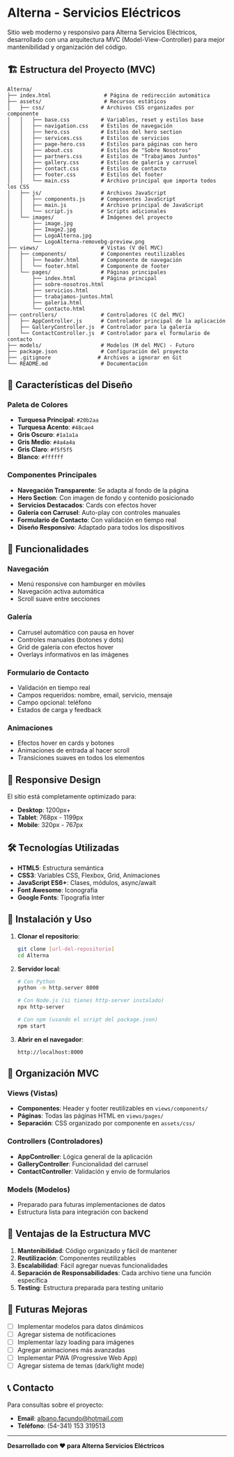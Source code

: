 # Alterna - Servicios Eléctricos

Sitio web moderno y responsivo para Alterna Servicios Eléctricos, desarrollado con una arquitectura MVC (Model-View-Controller) para mejor mantenibilidad y organización del código.

## 🏗️ Estructura del Proyecto (MVC)

```
Alterna/
├── index.html                 # Página de redirección automática
├── assets/                    # Recursos estáticos
│   ├── css/                  # Archivos CSS organizados por componente
│   │   ├── base.css          # Variables, reset y estilos base
│   │   ├── navigation.css    # Estilos de navegación
│   │   ├── hero.css          # Estilos del hero section
│   │   ├── services.css      # Estilos de servicios
│   │   ├── page-hero.css     # Estilos para páginas con hero
│   │   ├── about.css         # Estilos de "Sobre Nosotros"
│   │   ├── partners.css      # Estilos de "Trabajamos Juntos"
│   │   ├── gallery.css       # Estilos de galería y carrusel
│   │   ├── contact.css       # Estilos de contacto
│   │   ├── footer.css        # Estilos del footer
│   │   └── main.css          # Archivo principal que importa todos los CSS
│   ├── js/                   # Archivos JavaScript
│   │   ├── components.js     # Componentes JavaScript
│   │   ├── main.js           # Archivo principal de JavaScript
│   │   └── script.js         # Scripts adicionales
│   └── images/               # Imágenes del proyecto
│       ├── image.jpg
│       ├── Image2.jpg
│       ├── LogoAlterna.jpg
│       └── LogoAlterna-removebg-preview.png
├── views/                    # Vistas (V del MVC)
│   ├── components/           # Componentes reutilizables
│   │   ├── header.html       # Componente de navegación
│   │   └── footer.html       # Componente de footer
│   └── pages/                # Páginas principales
│       ├── index.html        # Página principal
│       ├── sobre-nosotros.html
│       ├── servicios.html
│       ├── trabajamos-juntos.html
│       ├── galeria.html
│       └── contacto.html
├── controllers/              # Controladores (C del MVC)
│   ├── AppController.js      # Controlador principal de la aplicación
│   ├── GalleryController.js  # Controlador para la galería
│   └── ContactController.js  # Controlador para el formulario de contacto
├── models/                   # Modelos (M del MVC) - Futuro
├── package.json              # Configuración del proyecto
├── .gitignore               # Archivos a ignorar en Git
└── README.md                 # Documentación
```

## 🎨 Características del Diseño

### Paleta de Colores
- **Turquesa Principal**: `#20b2aa`
- **Turquesa Acento**: `#48cae4`
- **Gris Oscuro**: `#1a1a1a`
- **Gris Medio**: `#4a4a4a`
- **Gris Claro**: `#f5f5f5`
- **Blanco**: `#ffffff`

### Componentes Principales
- **Navegación Transparente**: Se adapta al fondo de la página
- **Hero Section**: Con imagen de fondo y contenido posicionado
- **Servicios Destacados**: Cards con efectos hover
- **Galería con Carrusel**: Auto-play con controles manuales
- **Formulario de Contacto**: Con validación en tiempo real
- **Diseño Responsivo**: Adaptado para todos los dispositivos

## 🚀 Funcionalidades

### Navegación
- Menú responsive con hamburger en móviles
- Navegación activa automática
- Scroll suave entre secciones

### Galería
- Carrusel automático con pausa en hover
- Controles manuales (botones y dots)
- Grid de galería con efectos hover
- Overlays informativos en las imágenes

### Formulario de Contacto
- Validación en tiempo real
- Campos requeridos: nombre, email, servicio, mensaje
- Campo opcional: teléfono
- Estados de carga y feedback

### Animaciones
- Efectos hover en cards y botones
- Animaciones de entrada al hacer scroll
- Transiciones suaves en todos los elementos

## 📱 Responsive Design

El sitio está completamente optimizado para:
- **Desktop**: 1200px+
- **Tablet**: 768px - 1199px
- **Mobile**: 320px - 767px

## 🛠️ Tecnologías Utilizadas

- **HTML5**: Estructura semántica
- **CSS3**: Variables CSS, Flexbox, Grid, Animaciones
- **JavaScript ES6+**: Clases, módulos, async/await
- **Font Awesome**: Iconografía
- **Google Fonts**: Tipografía Inter

## 🔧 Instalación y Uso

1. **Clonar el repositorio**:
   ```bash
   git clone [url-del-repositorio]
   cd Alterna
   ```

2. **Servidor local**:
   ```bash
   # Con Python
   python -m http.server 8000
   
   # Con Node.js (si tienes http-server instalado)
   npx http-server
   
   # Con npm (usando el script del package.json)
   npm start
   ```

3. **Abrir en el navegador**:
   ```
   http://localhost:8000
   ```

## 📁 Organización MVC

### Views (Vistas)
- **Componentes**: Header y footer reutilizables en `views/components/`
- **Páginas**: Todas las páginas HTML en `views/pages/`
- **Separación**: CSS organizado por componente en `assets/css/`

### Controllers (Controladores)
- **AppController**: Lógica general de la aplicación
- **GalleryController**: Funcionalidad del carrusel
- **ContactController**: Validación y envío de formularios

### Models (Modelos)
- Preparado para futuras implementaciones de datos
- Estructura lista para integración con backend

## 🎯 Ventajas de la Estructura MVC

1. **Mantenibilidad**: Código organizado y fácil de mantener
2. **Reutilización**: Componentes reutilizables
3. **Escalabilidad**: Fácil agregar nuevas funcionalidades
4. **Separación de Responsabilidades**: Cada archivo tiene una función específica
5. **Testing**: Estructura preparada para testing unitario

## 🔄 Futuras Mejoras

- [ ] Implementar modelos para datos dinámicos
- [ ] Agregar sistema de notificaciones
- [ ] Implementar lazy loading para imágenes
- [ ] Agregar animaciones más avanzadas
- [ ] Implementar PWA (Progressive Web App)
- [ ] Agregar sistema de temas (dark/light mode)

## 📞 Contacto

Para consultas sobre el proyecto:
- **Email**: albano.facundo@hotmail.com
- **Teléfono**: (54-341) 153 319513

---

**Desarrollado con ❤️ para Alterna Servicios Eléctricos**

